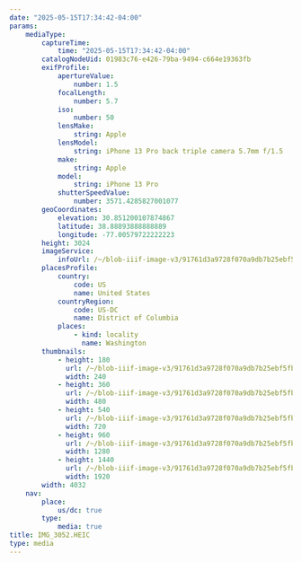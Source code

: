 ```yaml
---
date: "2025-05-15T17:34:42-04:00"
params:
    mediaType:
        captureTime:
            time: "2025-05-15T17:34:42-04:00"
        catalogNodeUid: 01983c76-e426-79ba-9494-c664e19363fb
        exifProfile:
            apertureValue:
                number: 1.5
            focalLength:
                number: 5.7
            iso:
                number: 50
            lensMake:
                string: Apple
            lensModel:
                string: iPhone 13 Pro back triple camera 5.7mm f/1.5
            make:
                string: Apple
            model:
                string: iPhone 13 Pro
            shutterSpeedValue:
                number: 3571.4285827001077
        geoCoordinates:
            elevation: 30.851200107874867
            latitude: 38.88893888888889
            longitude: -77.00579722222223
        height: 3024
        imageService:
            infoUrl: /~/blob-iiif-image-v3/91761d3a9728f070a9db7b25ebf5fbc70fa0f6bb93518c3e714efda110e95e80/info.json
        placesProfile:
            country:
                code: US
                name: United States
            countryRegion:
                code: US-DC
                name: District of Columbia
            places:
                - kind: locality
                  name: Washington
        thumbnails:
            - height: 180
              url: /~/blob-iiif-image-v3/91761d3a9728f070a9db7b25ebf5fbc70fa0f6bb93518c3e714efda110e95e80/full/240%2C180/0/default.jpg
              width: 240
            - height: 360
              url: /~/blob-iiif-image-v3/91761d3a9728f070a9db7b25ebf5fbc70fa0f6bb93518c3e714efda110e95e80/full/480%2C360/0/default.jpg
              width: 480
            - height: 540
              url: /~/blob-iiif-image-v3/91761d3a9728f070a9db7b25ebf5fbc70fa0f6bb93518c3e714efda110e95e80/full/720%2C540/0/default.jpg
              width: 720
            - height: 960
              url: /~/blob-iiif-image-v3/91761d3a9728f070a9db7b25ebf5fbc70fa0f6bb93518c3e714efda110e95e80/full/1280%2C960/0/default.jpg
              width: 1280
            - height: 1440
              url: /~/blob-iiif-image-v3/91761d3a9728f070a9db7b25ebf5fbc70fa0f6bb93518c3e714efda110e95e80/full/1920%2C1440/0/default.jpg
              width: 1920
        width: 4032
    nav:
        place:
            us/dc: true
        type:
            media: true
title: IMG_3052.HEIC
type: media
---
```

